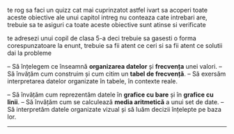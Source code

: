 te rog sa faci un quizz cat mai cuprinzatot
astfel ivart sa acoperi toate aceste obiective ale unui capitol intreg
nu conteaza cate intrebari are, trebuie sa te asiguri ca toate aceste obiective sunt atinse si verificate 

te adresezi unui copil de clasa 5-a deci trebuie sa gasesti o forma corespunzatoare la enunt, trebuie sa fii atent ce ceri si sa fii atent ce solutii dai la probleme

 – Să înțelegem ce înseamnă **organizarea datelor** și **frecvența** unei valori.
 – Să învățăm cum construim și cum citim un **tabel de frecvență**.
 – Să exersăm interpretarea datelor organizate în tabele, în contexte reale.



 – Să învățăm cum reprezentăm datele în **grafice cu bare** și în **grafice cu linii**.
 – Să învățăm cum se calculează **media aritmetică** a unui set de date.
 – Să interpretăm datele organizate vizual și să luăm decizii înțelepte pe baza lor.

------

## 